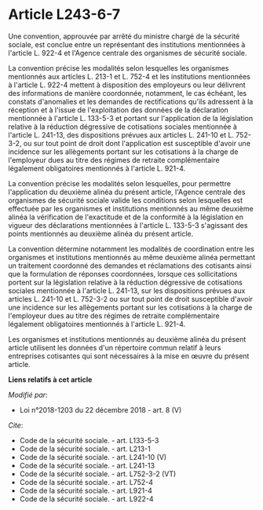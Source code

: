 # Article L243-6-7

Une convention, approuvée par arrêté du ministre chargé de la sécurité sociale, est conclue entre un représentant des
institutions mentionnées à l'article L. 922-4 et l'Agence centrale des organismes de sécurité sociale. 

La convention précise les modalités selon lesquelles les organismes mentionnés aux articles L. 213-1 et L. 752-4 et les
institutions mentionnées à l'article L. 922-4 mettent à disposition des employeurs ou leur délivrent des informations de
manière coordonnée, notamment, le cas échéant, les constats d'anomalies et les demandes de rectifications qu'ils adressent à
la réception et à l'issue de l'exploitation des données de la déclaration mentionnée à l'article L. 133-5-3 et portant sur
l'application de la législation relative à la réduction dégressive de cotisations sociales mentionnée à l'article L. 241-13,
des dispositions prévues aux articles L. 241-10 et L. 752-3-2, ou sur tout point de droit dont l'application est susceptible
d'avoir une incidence sur les allègements portant sur les cotisations à la charge de l'employeur dues au titre des régimes de
retraite complémentaire légalement obligatoires mentionnés à l'article L. 921-4. 

La convention précise les modalités selon lesquelles, pour permettre l'application du deuxième alinéa du présent article,
l'Agence centrale des organismes de sécurité sociale valide les conditions selon lesquelles est effectuée par les organismes
et institutions mentionnés au même deuxième alinéa la vérification de l'exactitude et de la conformité à la législation en
vigueur des déclarations mentionnées à l'article L. 133-5-3 s'agissant des points mentionnés au deuxième alinéa du présent
article. 

La convention détermine notamment les modalités de coordination entre les organismes et institutions mentionnés au même
deuxième alinéa permettant un traitement coordonné des demandes et réclamations des cotisants ainsi que la formulation de
réponses coordonnées, lorsque ces sollicitations portent sur la législation relative à la réduction dégressive de cotisations
sociales mentionnée à l'article L. 241-13, sur les dispositions prévues aux articles L. 241-10 et L. 752-3-2 ou sur tout
point de droit susceptible d'avoir une incidence sur les allègements portant sur les cotisations à la charge de l'employeur
dues au titre des régimes de retraite complémentaire légalement obligatoires mentionnés à l'article L. 921-4. 

Les organismes et institutions mentionnés au deuxième alinéa du présent article utilisent les données d'un répertoire commun
relatif à leurs entreprises cotisantes qui sont nécessaires à la mise en œuvre du présent article.

**Liens relatifs à cet article**

_Modifié par_:

  - Loi n°2018-1203 du 22 décembre 2018 - art. 8 (V)

_Cite_:

  - Code de la sécurité sociale. - art. L133-5-3
  - Code de la sécurité sociale. - art. L213-1
  - Code de la sécurité sociale. - art. L241-10 (V)
  - Code de la sécurité sociale. - art. L241-13
  - Code de la sécurité sociale. - art. L752-3-2 (VT)
  - Code de la sécurité sociale. - art. L752-4
  - Code de la sécurité sociale. - art. L921-4
  - Code de la sécurité sociale. - art. L922-4
